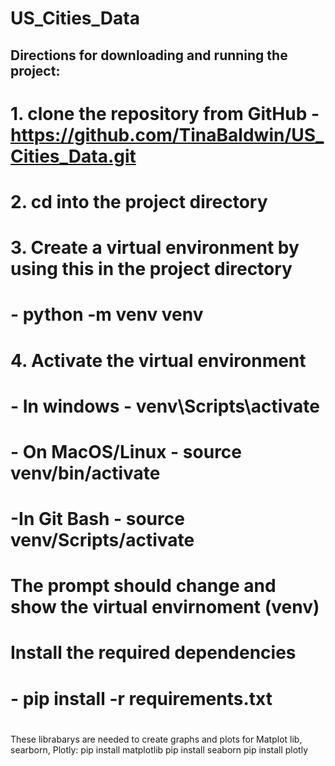 # US_Cities_Data


## Directions for downloading and running the project:
# 1. clone the repository from GitHub - https://github.com/TinaBaldwin/US_Cities_Data.git
# 2. cd into the project directory
# 3. Create a virtual environment by using this in the project directory
#     - python -m venv venv
#  4. Activate the virtual environment 
#     - In windows - venv\Scripts\activate
#     - On MacOS/Linux - source venv/bin/activate
#     -In Git Bash - source venv/Scripts/activate
# The prompt should change and show the virtual envirnoment (venv)
# Install the required dependencies 
#     - pip install -r requirements.txt
#



These librabarys are needed to create graphs and plots for Matplot lib, searborn, Plotly:
pip install matplotlib
pip install seaborn
pip install plotly